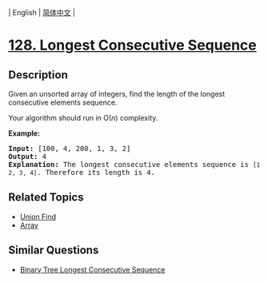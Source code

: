 
| English | [简体中文](README.md) |

# [128. Longest Consecutive Sequence](https://leetcode-cn.com/problems/longest-consecutive-sequence/)

## Description

<p>Given an unsorted array of integers, find the length of the longest consecutive elements sequence.</p>

<p>Your algorithm should run in O(<em>n</em>) complexity.</p>

<p><strong>Example:</strong></p>

<pre>
<strong>Input:</strong>&nbsp;[100, 4, 200, 1, 3, 2]
<strong>Output:</strong> 4
<strong>Explanation:</strong> The longest consecutive elements sequence is <code>[1, 2, 3, 4]</code>. Therefore its length is 4.
</pre>


## Related Topics

- [Union Find](https://leetcode-cn.com/tag/union-find)
- [Array](https://leetcode-cn.com/tag/array)

## Similar Questions

- [Binary Tree Longest Consecutive Sequence](../binary-tree-longest-consecutive-sequence/README_EN.md)
